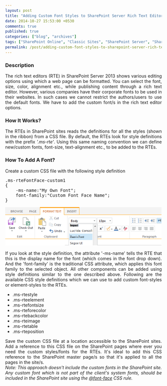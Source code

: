 ```yaml
---
layout: post
title: "Adding Custom Font Styles to SharePoint Server Rich Text Editors"
date: 2014-10-27 15:53:00 +0530
comments: true
published: true
categories: ["blog", "archives"]
tags: ["SharePoint Online", "Classic Sites", "SharePoint Server", "SharePoint 2013", "SharePoint 2016", "SharePoint 2019"]
permalink: /post/adding-custom-font-styles-to-sharepoint-server-rich-text-editors
---
```

<!-- more -->

<h3>Description</h3>
<p style="text-align: justify;">The rich text editors (RTE) in SharePoint Server 2013 shows various editing options using which a web page can be formatted. You can select the font, size, color, alignment etc., while publishing content through a rich text editor. However, various companies have their corporate fonts to be used in their websites. In such cases we cannot restrict the authors/users to use the default fonts. We have to add the custom font/s in the rich text editor options.</p>
<h3>How It Works?</h3>
<p style="text-align: justify;">The RTEs in SharePoint sites reads the definitions for all the styles (shown in the ribbon) from a CSS file. By default, the RTEs look for style definitions with the prefix <em>'.ms-rte'</em>. Using this same naming convention we can define new/custom fonts, font-size, text-alignment etc., to be added to the RTEs.</p>
<h3>How To Add A Font?</h3>
<p>Create a custom CSS file with the following style definition</p>
<pre class="brush:css;auto-links:false;toolbar:false" contenteditable="false">.ms-rteFontFace-custom1
{
	-ms-name:"My Own Font";
	font-family:"Custom Font Face Name";
}</pre>
<p><img src="/assets/images/sp2013_rte.png" alt="" /></p>
<p style="text-align: justify;">If you look at the style definition, the attribute '-ms-name' tells the RTE that this is the display name for the font (which comes in the font drop down). And the 'font-family' is the traditional CSS attribute, which applies this font family to the selected object. All other components can be added using style definitions similar to the one described above. Following are the available CSS style definitions which we can use to add custom font-styles or element-styles to the RTEs.</p>
<ul class="spd-ul">
<li>.ms-rtestyle</li>
<li>.ms-rteelement</li>
<li>.ms-rtefontsize</li>
<li>.ms-rteforecolor</li>
<li>.ms-rtebackcolor</li>
<li>.ms-rteimage</li>
<li>.ms-rtetable</li>
<li>.ms-rteposition</li>
</ul>
<p style="text-align: justify;">Save the custom CSS file at a location accessible to the SharePoint sites. Add a reference to this CSS file on the SharePoint pages where ever you need the custom styles/fonts for the RTEs. It's ideal to add this CSS reference to the SharePoint master page/s so that it's applied to all the pages in the site/s.<br /> <em>Note: This approach doesn't include the custom fonts in the SharePoint site. Any custom font which is not part of the client's system fonts, should be included in the SharePoint site using the <a href="http://www.w3schools.com/cssref/css3_pr_font-face_rule.asp">@font-face</a> CSS rule.</em></p>
